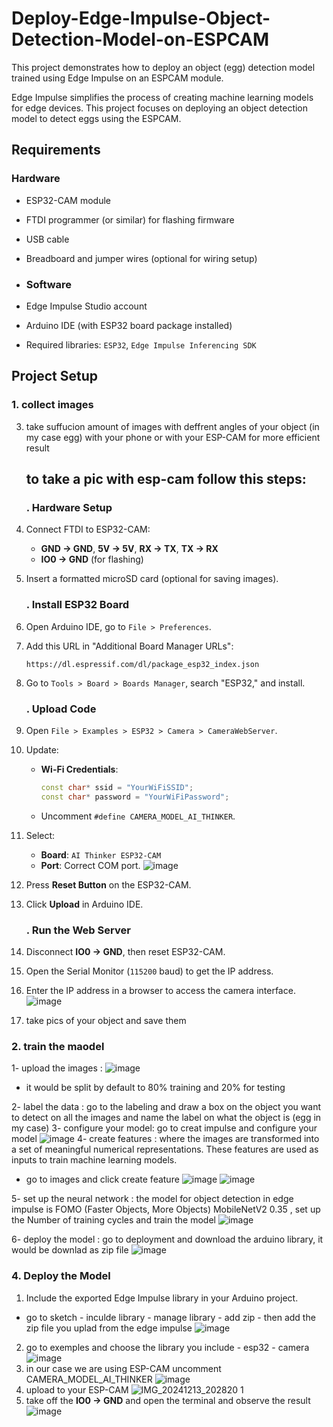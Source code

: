 # Deploy-Edge-Impulse-Object-Detection-Model-on-ESPCAM
This project demonstrates how to deploy an object (egg) detection model trained using Edge Impulse on an ESPCAM module.

Edge Impulse simplifies the process of creating machine learning models for edge devices. This project focuses on deploying an object detection model to detect eggs using the ESPCAM.

## Requirements

### Hardware
- ESP32-CAM module
- FTDI programmer (or similar) for flashing firmware
- USB cable
- Breadboard and jumper wires (optional for wiring setup)

- ### Software
- Edge Impulse Studio account
- Arduino IDE (with ESP32 board package installed)
- Required libraries: `ESP32`, `Edge Impulse Inferencing SDK`

 ## Project Setup

### 1. collect images 
3. take suffucion amount of images with deffrent angles of your object (in my case egg) with your phone or with your ESP-CAM for more efficient result
    ## to take a pic with esp-cam follow this steps:
      ### . Hardware Setup
1. Connect FTDI to ESP32-CAM:
   - **GND → GND**, **5V → 5V**, **RX → TX**, **TX → RX**
   - **IO0 → GND** (for flashing)
2. Insert a formatted microSD card (optional for saving images).

      ### . Install ESP32 Board
1. Open Arduino IDE, go to `File > Preferences`.
2. Add this URL in "Additional Board Manager URLs":  
   ```
   https://dl.espressif.com/dl/package_esp32_index.json
   ```
3. Go to `Tools > Board > Boards Manager`, search "ESP32," and install.

      ### . Upload Code
1. Open `File > Examples > ESP32 > Camera > CameraWebServer`.
2. Update:
   - **Wi-Fi Credentials**:
     ```cpp
     const char* ssid = "YourWiFiSSID";
     const char* password = "YourWiFiPassword";
     ```
   - Uncomment `#define CAMERA_MODEL_AI_THINKER`.
3. Select:
   - **Board**: `AI Thinker ESP32-CAM`
   - **Port**: Correct COM port.
    ![image](https://github.com/user-attachments/assets/dc599413-6bca-4809-bc93-be0329f8419e)

4. Press **Reset Button** on the ESP32-CAM.
5. Click **Upload** in Arduino IDE.
   
      ### . Run the Web Server
1. Disconnect **IO0 → GND**, then reset ESP32-CAM.
2. Open the Serial Monitor (`115200` baud) to get the IP address.
3. Enter the IP address in a browser to access the camera interface.
![image](https://github.com/user-attachments/assets/fdf90e7b-0b6d-4f51-9b6f-f8f0803d9fc4)
4. take pics of your object and save them

### 2. train the maodel
1- upload the images :
![image](https://github.com/user-attachments/assets/417eb6c0-2cb7-4f62-bbd3-9d3291f39340)
- it would be split by default to 80% training and 20% for testing 

2- label the data : go to the labeling and draw a box on the object you want to detect on all the images and name the label on what the object is (egg in my case)
3- configure your model: go to creat impulse and configure your model 
![image](https://github.com/user-attachments/assets/6f6fd528-1b98-4df1-9582-39828b2e63cb)
4- create features :  where the images are transformed into a set of meaningful numerical representations. These features are used as inputs to train machine learning models.
- go to images and click create feature 
![image](https://github.com/user-attachments/assets/9f7fc942-213b-429e-98fb-df1a71cf4648)
![image](https://github.com/user-attachments/assets/89c3b068-a80f-46cd-bb7d-0106a1897533)

5- set up the neural network :  the model for object detection in edge impulse is FOMO (Faster Objects, More Objects) MobileNetV2 0.35 , set up the Number of training cycles and train the model
![image](https://github.com/user-attachments/assets/5bc5636b-107c-4094-93dd-d45b1eec655e)

6- deploy the model : go to deployment and download the arduino library, it would be downlad as zip file
![image](https://github.com/user-attachments/assets/4eb00c8b-9523-4598-a99d-c6d43e969515)

### 4. Deploy the Model
1. Include the exported Edge Impulse library in your Arduino project.
- go to sketch - inculde library - manage library - add zip - then add the zip file you uplad from the edge impulse 
![image](https://github.com/user-attachments/assets/461ef573-679f-401b-9b0f-a36731c456d5)
2. go to exemples and choose the library you include - esp32 - camera
  ![image](https://github.com/user-attachments/assets/244a7790-050b-4493-bfdb-c083f2e68b96)
3. in our case we are using ESP-CAM
  uncomment CAMERA_MODEL_AI_THINKER
  ![image](https://github.com/user-attachments/assets/02383b66-e764-4e6f-9026-4e2051b379e0)
4. upload to your ESP-CAM
  ![IMG_20241213_202820 1](https://github.com/user-attachments/assets/49978039-f9ac-4909-b167-ba27e953abb4)
5. take off the **IO0 → GND** and open the terminal and observe the result
  ![image](https://github.com/user-attachments/assets/fe496b5a-c064-483f-bf5d-96a62bae0c61)

